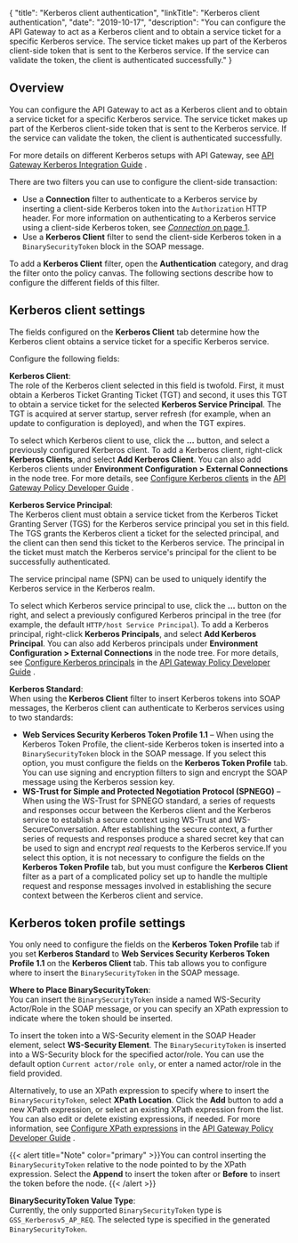 {
"title": "Kerberos client authentication",
"linkTitle": "Kerberos client authentication",
"date": "2019-10-17",
"description": "You can configure the API Gateway to act as a Kerberos client and to obtain a service ticket for a specific Kerberos service. The service ticket makes up part of the Kerberos client-side token that is sent to the Kerberos service. If the service can validate the token, the client is authenticated successfully."
}
﻿

Overview
--------

You can configure the API Gateway to act as a Kerberos client and to obtain a service ticket for a specific Kerberos service. The service ticket makes up part of the Kerberos client-side token that is sent to the Kerberos service. If the service can validate the token, the client is authenticated successfully.

For more details on different Kerberos setups with API Gateway, see
[API Gateway Kerberos Integration Guide](/bundle/APIGateway_77_IntegrationKerberos_allOS_en_HTML5)
.

There are two filters you can use to configure the client-side transaction:

-   Use a **Connection**
    filter to authenticate to a Kerberos service by inserting a client-side Kerberos token into the `Authorization`
    HTTP header. For more information on authenticating to a Kerberos service using a client-side Kerberos token, see [*Connection* on page 1](connection_connection.htm).
-   Use a **Kerberos Client**
    filter to send the client-side Kerberos token in a `BinarySecurityToken`
    block in the SOAP message.

To add a **Kerberos Client** filter, open the **Authentication** category, and drag the filter onto the policy canvas. The following sections describe how to configure the different fields of this filter.

Kerberos client settings
------------------------

The fields configured on the **Kerberos Client**
tab determine how the Kerberos client obtains a service ticket for a specific Kerberos service.

Configure the following fields:

**Kerberos Client**:\
The role of the Kerberos client selected in this field is twofold. First, it must obtain a Kerberos Ticket Granting Ticket (TGT) and second, it uses this TGT to obtain a service ticket for the selected **Kerberos Service Principal**. The TGT is acquired at server startup, server refresh (for example, when an update to configuration is deployed), and when the TGT expires.

To select which Kerberos client to use, click the **...** button, and select a previously configured Kerberos client. To add a Kerberos client, right-click **Kerberos Clients**, and select **Add Kerberos Client**. You can also add Kerberos clients under **Environment Configuration > External Connections** in the node tree. For more details, see
[Configure Kerberos clients](/csh?context=611&product=prod-api-gateway-77)
in the
[API Gateway Policy Developer Guide](/bundle/APIGateway_77_PolicyDevGuide_allOS_en_HTML5/)
.

**Kerberos Service Principal**:\
The Kerberos client must obtain a service ticket from the Kerberos Ticket Granting Server (TGS) for the Kerberos service principal you set in this field. The TGS grants the Kerberos client a ticket for the selected principal, and the client can then send this ticket to the Kerberos service. The principal in the ticket must match the Kerberos service's principal for the client to be successfully authenticated.

The service principal name (SPN) can be used to uniquely identify the Kerberos service in the Kerberos realm.

To select which Kerberos service principal to use, click the **...** button on the right, and select a previously configured Kerberos principal in the tree (for example, the default `HTTP/host Service Principal`). To add a Kerberos principal, right-click **Kerberos Principals**, and select **Add Kerberos Principal**. You can also add Kerberos principals under **Environment Configuration > External Connections** in the node tree. For more details, see
[Configure Kerberos principals](/csh?context=612&product=prod-api-gateway-77)
in the
[API Gateway Policy Developer Guide](/bundle/APIGateway_77_PolicyDevGuide_allOS_en_HTML5/)
.

**Kerberos Standard**:\
When using the **Kerberos Client**
filter to insert Kerberos tokens into SOAP messages, the Kerberos client can authenticate to Kerberos services using to two standards:

-   **Web Services Security Kerberos Token Profile 1.1** – When using the Kerberos Token Profile, the client-side Kerberos token is inserted into a `BinarySecurityToken`
    block in the SOAP message. If you select this option, you must configure the fields on the **Kerberos Token Profile**
    tab. You can use signing and encryption filters to sign and encrypt the SOAP message using the Kerberos session key.
-   **WS-Trust for Simple and Protected Negotiation Protocol (SPNEGO)** – When using the WS-Trust for SPNEGO standard, a series of requests and responses occur between the Kerberos client and the Kerberos service to establish a secure context using WS-Trust and WS-SecureConversation. After establishing the secure context, a further series of requests and responses produce a shared secret key that can be used to sign and encrypt *real* requests to the Kerberos service.If you select this option, it is not necessary to configure the fields on the **Kerberos Token Profile**
    tab, but you must configure the **Kerberos Client** filter as a part of a complicated policy set up to handle the multiple request and response messages involved in establishing the secure context between the Kerberos client and service.

Kerberos token profile settings
-------------------------------

You only need to configure the fields on the **Kerberos Token Profile** tab if you set **Kerberos Standard** to **Web Services Security Kerberos Token Profile 1.1** on the **Kerberos Client**
tab. This tab allows you to configure where to insert the `BinarySecurityToken`
in the SOAP message.

**Where to Place BinarySecurityToken**:\
You can insert the `BinarySecurityToken`
inside a named WS-Security Actor/Role in the SOAP message, or you can specify an XPath expression to indicate where the token should be inserted.

To insert the token into a WS-Security element in the SOAP Header element, select **WS-Security Element**. The `BinarySecurityToken`
is inserted into a WS-Security block for the specified actor/role. You can use the default option `Current actor/role only`,
or enter a named actor/role in the field provided.

Alternatively, to use an XPath expression to specify where to insert the `BinarySecurityToken`, select **XPath Location**. Click the **Add**
button to add a new XPath expression, or select an existing XPath expression from the list. You can also edit or delete existing expressions, if needed. For more information, see
[Configure XPath expressions](/csh?context=640&product=prod-api-gateway-77)
in the
[API Gateway Policy Developer Guide](/bundle/APIGateway_77_PolicyDevGuide_allOS_en_HTML5/)
.

{{< alert title="Note" color="primary" >}}You can control inserting the `BinarySecurityToken` relative to the node pointed to by the XPath expression. Select the **Append**
to insert the token after or **Before** to insert the token before the node. {{< /alert >}}

**BinarySecurityToken Value Type**:\
Currently, the only supported `BinarySecurityToken`
type is `GSS_Kerberosv5_AP_REQ`. The selected type is specified in the generated `BinarySecurityToken`.
